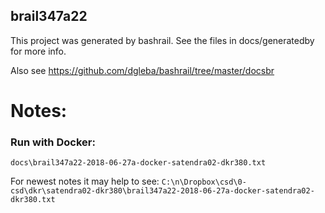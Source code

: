 
## brail347a22

This project was generated by bashrail. See the files in docs/generatedby for more info.

Also see https://github.com/dgleba/bashrail/tree/master/docsbr


# Notes:

### Run with Docker:

`docs\brail347a22-2018-06-27a-docker-satendra02-dkr380.txt`

For newest notes it may help to see: `C:\n\Dropbox\csd\0-csd\dkr\satendra02-dkr380\brail347a22-2018-06-27a-docker-satendra02-dkr380.txt`
